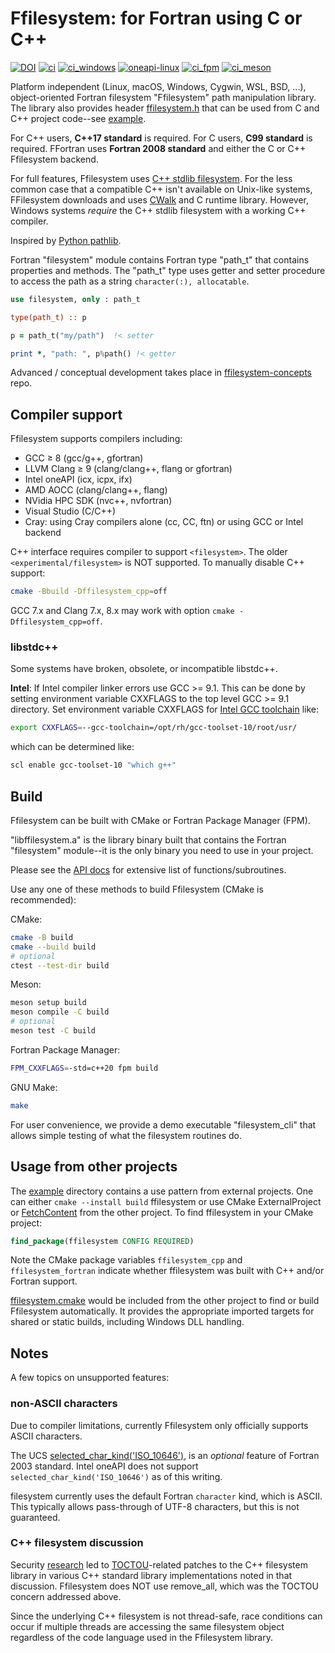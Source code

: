 # Ffilesystem: for Fortran using C or C++

[![DOI](https://zenodo.org/badge/433875623.svg)](https://zenodo.org/badge/latestdoi/433875623)
[![ci](https://github.com/scivision/fortran-filesystem/actions/workflows/ci.yml/badge.svg)](https://github.com/scivision/fortran-filesystem/actions/workflows/ci.yml)
[![ci_windows](https://github.com/scivision/fortran-filesystem/actions/workflows/ci_windows.yml/badge.svg)](https://github.com/scivision/fortran-filesystem/actions/workflows/ci_windows.yml)
[![oneapi-linux](https://github.com/scivision/fortran-filesystem/actions/workflows/oneapi-linux.yml/badge.svg)](https://github.com/scivision/fortran-filesystem/actions/workflows/oneapi-linux.yml)
[![ci_fpm](https://github.com/scivision/fortran-filesystem/actions/workflows/ci_fpm.yml/badge.svg)](https://github.com/scivision/fortran-filesystem/actions/workflows/ci_fpm.yml)
[![ci_meson](https://github.com/scivision/fortran-filesystem/actions/workflows/ci_meson.yml/badge.svg)](https://github.com/scivision/fortran-filesystem/actions/workflows/ci_meson.yml)

Platform independent (Linux, macOS, Windows, Cygwin, WSL, BSD, ...), object-oriented Fortran filesystem "Ffilesystem" path manipulation library.
The library also provides header
[ffilesystem.h](./include/ffilesystem.h)
that can be used from C and C++ project code--see
[example](./example).

For C++ users, **C++17 standard** is required.
For C users, **C99 standard** is required.
FFortran uses **Fortran 2008 standard** and either the C or C++ Ffilesystem backend.

For full features, Ffilesystem uses
[C++ stdlib filesystem](https://en.cppreference.com/w/cpp/filesystem).
For the less common case that a compatible C++ isn't available on Unix-like systems, FFilesystem downloads and uses
[CWalk](https://github.com/likle/cwalk)
and C runtime library.
However, Windows systems *require* the C++ stdlib filesystem with a working C++ compiler.

Inspired by
[Python pathlib](https://docs.python.org/3/library/pathlib.html).

Fortran "filesystem" module contains Fortran type "path_t" that contains properties and methods.
The "path_t" type uses getter and setter procedure to access the path as a string `character(:), allocatable`.

```fortran
use filesystem, only : path_t

type(path_t) :: p

p = path_t("my/path")  !< setter

print *, "path: ", p%path() !< getter
```

Advanced / conceptual development takes place in [ffilesystem-concepts](https://github.com/scivision/ffilesystem-concepts) repo.

## Compiler support

Ffilesystem supports compilers including:

* GCC &ge; 8 (gcc/g++, gfortran)
* LLVM Clang &ge; 9 (clang/clang++, flang or gfortran)
* Intel oneAPI (icx, icpx, ifx)
* AMD AOCC (clang/clang++, flang)
* NVidia HPC SDK (nvc++, nvfortran)
* Visual Studio (C/C++)
* Cray: using Cray compilers alone (cc, CC, ftn) or using GCC or Intel backend

C++ interface requires compiler to support `<filesystem>`.
The older `<experimental/filesystem>` is NOT supported.
To manually disable C++ support:

```sh
cmake -Bbuild -Dffilesystem_cpp=off
```

GCC 7.x and Clang 7.x, 8.x may work with option `cmake -Dffilesystem_cpp=off`.

### libstdc++

Some systems have broken, obsolete, or incompatible libstdc++.

**Intel**: If Intel compiler linker errors use GCC >= 9.1.
This can be done by setting environment variable CXXFLAGS to the top level GCC >= 9.1 directory.
Set environment variable CXXFLAGS for
[Intel GCC toolchain](https://www.intel.com/content/www/us/en/develop/documentation/oneapi-dpcpp-cpp-compiler-dev-guide-and-reference/top/compiler-reference/compiler-options/compiler-option-details/compatibility-options/gcc-toolchain.html)
like:

```sh
export CXXFLAGS=--gcc-toolchain=/opt/rh/gcc-toolset-10/root/usr/
```

which can be determined like:

```sh
scl enable gcc-toolset-10 "which g++"
```

## Build

Ffilesystem can be built with CMake or Fortran Package Manager (FPM).

"libffilesystem.a" is the library binary built that contains the Fortran "filesystem" module--it is the only binary you need to use in your project.

Please see the [API docs](./API.md) for extensive list of functions/subroutines.

Use any one of these methods to build Ffilesystem (CMake is recommended):

CMake:

```sh
cmake -B build
cmake --build build
# optional
ctest --test-dir build
```

Meson:

```sh
meson setup build
meson compile -C build
# optional
meson test -C build
```

Fortran Package Manager:

```sh
FPM_CXXFLAGS=-std=c++20 fpm build
```

GNU Make:

```sh
make
```

For user convenience, we provide a demo executable "filesystem_cli" that allows simple testing of what the filesystem routines do.

## Usage from other projects

The [example](./example) directory contains a use pattern from external projects.
One can either `cmake --install build` ffilesystem or use CMake ExternalProject or
[FetchContent](https://gist.github.com/scivision/245a1f32498d15a87a507051857327d9)
from the other project.
To find ffilesystem in your CMake project:

```cmake
find_package(ffilesystem CONFIG REQUIRED)
```

Note the CMake package variables `ffilesystem_cpp` and `ffilesystem_fortran` indicate whether ffilesystem was built with C++ and/or Fortran support.

[ffilesystem.cmake](./cmake/ffilesystem.cmake) would be included from the other project to find or build Ffilesystem automatically.
It provides the appropriate imported targets for shared or static builds, including Windows DLL handling.

## Notes

A few topics on unsupported features:

### non-ASCII characters

Due to compiler limitations, currently Ffilesystem only officially supports ASCII characters.

The UCS
[selected_char_kind('ISO_10646')](https://gcc.gnu.org/onlinedocs/gfortran/SELECTED_005fCHAR_005fKIND.html),
is an *optional* feature of Fortran 2003 standard.
Intel oneAPI does not support `selected_char_kind('ISO_10646')` as of this writing.

filesystem currently uses the default Fortran `character` kind, which is ASCII.
This typically allows pass-through of UTF-8 characters, but this is not guaranteed.

### C++ filesystem discussion

Security
[research](https://www.reddit.com/r/cpp/comments/151cnlc/a_safety_culture_and_c_we_need_to_talk_about/?rdt=62365)
led to
[TOCTOU](https://en.wikipedia.org/wiki/Time-of-check_to_time-of-use)-related
patches to the C++ filesystem library in various C++ standard library implementations noted in that discussion.
Ffilesystem does NOT use remove_all, which was the TOCTOU concern addressed above.

Since the underlying C++ filesystem is not thread-safe, race conditions can occur if multiple threads are accessing the same filesystem object regardless of the code language used in the Ffilesystem library.
